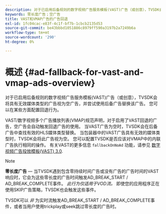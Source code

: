```yaml
---
description: 对于已启用后备规则的数字视频广告服务模板(VAST)广告（或创意），TVSDK会将具有无效媒体类型的广告视为空广告，并尝试使用后备广告替换该广告。 您可以在某些方面配置回退行为。
keywords: 零长度广告；空广告
title: VAST和VMAP广告的广告回退
exl-id: 1fc04cac-e83f-4c1f-bf7b-1cbcb2135d53
source-git-commit: be43bbbd1051886c8979ff590a3197b2a7249b6a
workflow-type: tm+mt
source-wordcount: '290'
ht-degree: 0%

---
```


# 概述 {#ad-fallback-for-vast-and-vmap-ads-overview}

对于已启用后备规则的数字视频广告服务模板(VAST)广告（或创意），TVSDK会将具有无效媒体类型的广告视为空广告，并尝试使用后备广告替换该广告。 您可以在某些方面配置回退行为。

VAST/数字视频多个广告播放列表(VMAP)规范声明，对于启用了VAST回退的广告，空广告会自动触发回退广告的使用。 当VAST广告为空时，TVSDK会在后备广告中查找有效的HLS媒体类型替换。 当包装器中的VAST广告具有无效的媒体类型时，TVSDK会将此广告视为空。 您可以配置TVSDK是否应该对VMAP中的内联广告执行相同的操作。 有关VAST的更多信息 `fallbackOnNoAd` 功能，请参见 [数字视频广告投放模板(VAST) 3.0](https://www.iab.net/guidelines/508676/digitalvideo/vsuite/vast).

>[!NOTE]
>
>**零长度广告**  — 当TVSDK遇到包含零持续时间广告或没有广告的广告时间的VAST响应时，它会为这些零长度的广告时间触发AD_BREAK_START / AD_BREAK_COMPLETE事件。 *此行为仅适用于VOD流。* 即使您的应用程序正在使用SKIP广告策略，TVSDK也会触发这些事件。
>
>TVSDK可以 *非* 为实时流触发AD_BREAK_START / AD_BREAK_COMPLETE事件，或者当用户使用trickplay或seek跳过零长度的广告时。
